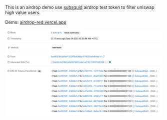 This is an airdrop demo use [subsquid](https://subsquid.io/) airdrop test token to filter uniswap high value users.

Demo: [airdrop-red.vercel.app](https://airdrop-red.vercel.app/)

![](./assets/tx.png)
